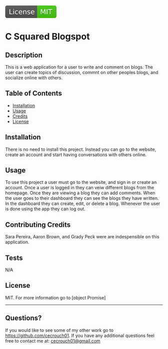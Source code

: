 ![Badge](./assets/badge.svg)
  # C Squared Blogspot

  ## Description
  This is a web application for a user to write and comment on blogs. The user can create topics of discussion, commnt on other peoples blogs, and socialize online with others.

  ## Table of Contents
  - [Installation](#installation)
  - [Usage](#usage)
  - [Credits](#contributing-credits)
  - [License](#license)

  ## Installation
  There is no need to install this project. Instead you can go to the website, create an account and start having conversations with others online.

  ## Usage
  To use this project a user must go to the website, and sign in or create an account. Once a user is logged in they can veiw different blogs  from the homepage. Once they are viewing a blog they can add comments. When the user goes to their dashboard they can see the blogs they have written. In the dashboard they can create, edit, or delete a blog. Whenever the user is done using the app they can log out.

  ## Contributing Credits
  Sara Pereira, Aaron Brown, and Grady Peck were are indespensible on this application.
      
  ## Tests
  N/A

  ## License

  MIT. For more information go to [object Promise]
 
  ---
  ## Questions?
  If you would like to see some of my other work go to https://github.com/cecrouch01.
  If you have any additional questions feel free to contact me at: cecrouch01@gmail.com
  